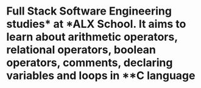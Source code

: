 # Full Stack Software Engineering studies* at *ALX School. It aims to learn about arithmetic operators, relational operators, boolean operators, comments, declaring variables and loops in **C language
